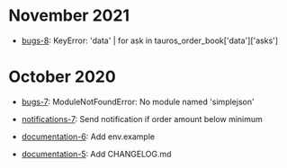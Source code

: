 # November 2021

- [bugs-8](https://trello.com/c/GiU9WT4u/9-modulenotfounderror-no-module-named-simplejson): KeyError: 'data' | for ask in tauros_order_book['data']['asks']

# October 2020

- [bugs-7](https://trello.com/c/GiU9WT4u/9-modulenotfounderror-no-module-named-simplejson): ModuleNotFoundError: No module named 'simplejson'

- [notifications-7](https://trello.com/c/GiU9WT4u/7-send-notification-if-order-amount-below-minimum): Send notification if order amount below minimum

- [documentation-6](https://trello.com/c/lXHPstJz/6-add-envexample): Add env.example

- [documentation-5](https://trello.com/c/uEPkQcfo/5-add-changelogmd): Add CHANGELOG.md

